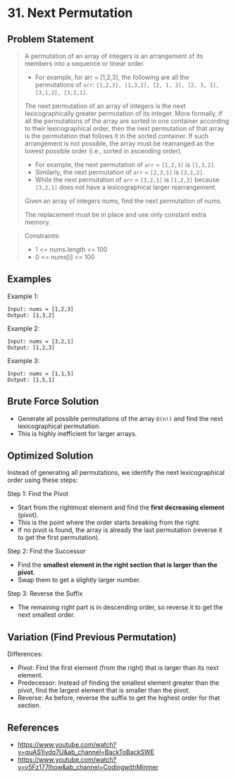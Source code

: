 # 31. Next Permutation

## Problem Statement

> A permutation of an array of integers is an arrangement of its members into a sequence or linear order.
>
> - For example, for arr = [1,2,3], the following are all the permutations of `arr`: `[1,2,3], [1,3,2], [2, 1, 3], [2, 3, 1], [3,1,2], [3,2,1]`.
>
> The next permutation of an array of integers is the next lexicographically greater permutation of its integer. More formally, if all the permutations of the array are sorted in one container according to their lexicographical order, then the next permutation of that array is the permutation that follows it in the sorted container. If such arrangement is not possible, the array must be rearranged as the lowest possible order (i.e., sorted in ascending order).
>
> - For example, the next permutation of `arr` = `[1,2,3]` is `[1,3,2]`.
> - Similarly, the next permutation of `arr` = `[2,3,1]` is `[3,1,2]`.
> - While the next permutation of `arr` = `[3,2,1]` is `[1,2,3]` because `[3,2,1]` does not have a lexicographical larger rearrangement.
>
> Given an array of integers nums, find the next permutation of nums.
>
> The replacement must be in place and use only constant extra memory.

> Constraints:
>
> - 1 <= nums.length <= 100
> - 0 <= nums[i] <= 100

## Examples

Example 1:

```
Input: nums = [1,2,3]
Output: [1,3,2]
```

Example 2:

```
Input: nums = [3,2,1]
Output: [1,2,3]
```

Example 3:

```
Input: nums = [1,1,5]
Output: [1,5,1]
```

## Brute Force Solution

- Generate all possible permutations of the array `O(n!)` and find the next lexicographical permutation.
- This is highly inefficient for larger arrays.

## Optimized Solution

Instead of generating all permutations, we identify the next lexicographical order using these steps:

Step 1: Find the Pivot

- Start from the rightmost element and find the **first decreasing element** (pivot).
- This is the point where the order starts breaking from the right.
- If no pivot is found, the array is already the last permutation (reverse it to get the first permutation).

Step 2: Find the Successor

- Find the **smallest element in the right section that is larger than the pivot**.
- Swap them to get a slightly larger number.

Step 3: Reverse the Suffix

- The remaining right part is in descending order, so reverse it to get the next smallest order.

## Variation (Find Previous Permutation)

Differences:

- Pivot: Find the first element (from the right) that is larger than its next element.
- Predecessor: Instead of finding the smallest element greater than the pivot,
  find the largest element that is smaller than the pivot.
- Reverse: As before, reverse the suffix to get the highest order for that section.

## References

- https://www.youtube.com/watch?v=quAS1iydq7U&ab_channel=BackToBackSWE
- https://www.youtube.com/watch?v=v5Fz177Ihow&ab_channel=CodingwithMinmer
